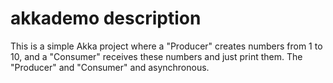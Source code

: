 # akkademo description

This is a simple Akka project where a "Producer" creates numbers from 1 to 10, and a "Consumer" receives these numbers and just print them.
The "Producer" and "Consumer" and asynchronous.


